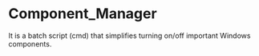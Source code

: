 # Component_Manager
It is a batch script (cmd) that simplifies turning on/off important Windows components.
